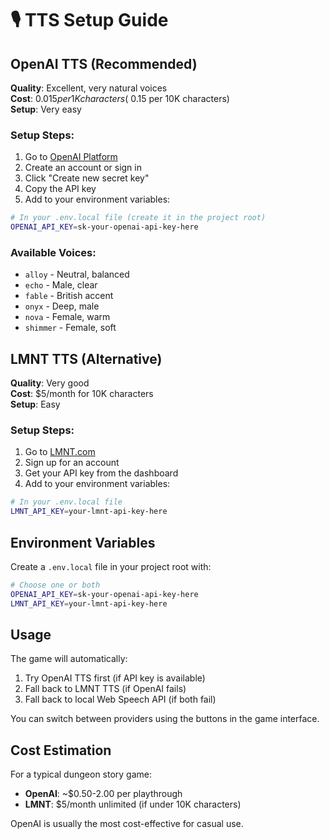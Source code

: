 # 🎙️ TTS Setup Guide

## OpenAI TTS (Recommended)

**Quality**: Excellent, very natural voices  
**Cost**: $0.015 per 1K characters (~$0.15 per 10K characters)  
**Setup**: Very easy  

### Setup Steps:
1. Go to [OpenAI Platform](https://platform.openai.com/api-keys)
2. Create an account or sign in
3. Click "Create new secret key"
4. Copy the API key
5. Add to your environment variables:

```bash
# In your .env.local file (create it in the project root)
OPENAI_API_KEY=sk-your-openai-api-key-here
```

### Available Voices:
- `alloy` - Neutral, balanced
- `echo` - Male, clear
- `fable` - British accent
- `onyx` - Deep, male
- `nova` - Female, warm
- `shimmer` - Female, soft

## LMNT TTS (Alternative)

**Quality**: Very good  
**Cost**: $5/month for 10K characters  
**Setup**: Easy  

### Setup Steps:
1. Go to [LMNT.com](https://lmnt.com/)
2. Sign up for an account
3. Get your API key from the dashboard
4. Add to your environment variables:

```bash
# In your .env.local file
LMNT_API_KEY=your-lmnt-api-key-here
```

## Environment Variables

Create a `.env.local` file in your project root with:

```bash
# Choose one or both
OPENAI_API_KEY=sk-your-openai-api-key-here
LMNT_API_KEY=your-lmnt-api-key-here
```

## Usage

The game will automatically:
1. Try OpenAI TTS first (if API key is available)
2. Fall back to LMNT TTS (if OpenAI fails)
3. Fall back to local Web Speech API (if both fail)

You can switch between providers using the buttons in the game interface.

## Cost Estimation

For a typical dungeon story game:
- **OpenAI**: ~$0.50-2.00 per playthrough
- **LMNT**: $5/month unlimited (if under 10K characters)

OpenAI is usually the most cost-effective for casual use.
